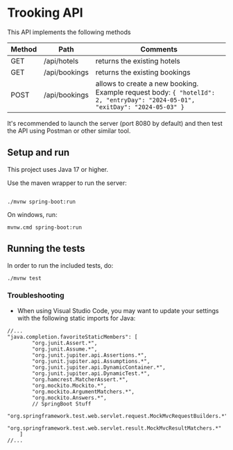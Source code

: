 # Trooking API

This API implements the following methods

| Method | Path          | Comments                                                                                                                    |
| ------ | ------------- | --------------------------------------------------------------------------------------------------------------------------- |
| GET    | /api/hotels   | returns the existing hotels                                                                                                 |
| GET    | /api/bookings | returns the existing bookings                                                                                               |
| POST   | /api/bookings | allows to create a new booking. Example request body: `{ "hotelId": 2, "entryDay": "2024-05-01", "exitDay": "2024-05-03" }` |

It's recommended to launch the server (port 8080 by default) and then test the API using Postman or other similar tool.

## Setup and run

This project uses Java 17 or higher.

Use the maven wrapper to run the server:

```

./mvnw spring-boot:run
```

On windows, run:

```
mvnw.cmd spring-boot:run
```

## Running the tests

In order to run the included tests, do:

```
./mvnw test
```

### Troubleshooting

- When using Visual Studio Code, you may want to update your settings with the following static imports for Java:

```
//...
"java.completion.favoriteStaticMembers": [
        "org.junit.Assert.*",
        "org.junit.Assume.*",
        "org.junit.jupiter.api.Assertions.*",
        "org.junit.jupiter.api.Assumptions.*",
        "org.junit.jupiter.api.DynamicContainer.*",
        "org.junit.jupiter.api.DynamicTest.*",
        "org.hamcrest.MatcherAssert.*",
        "org.mockito.Mockito.*",
        "org.mockito.ArgumentMatchers.*",
        "org.mockito.Answers.*",
        // SpringBoot Stuff
        "org.springframework.test.web.servlet.request.MockMvcRequestBuilders.*",
        "org.springframework.test.web.servlet.result.MockMvcResultMatchers.*"
    ]
//...
```
